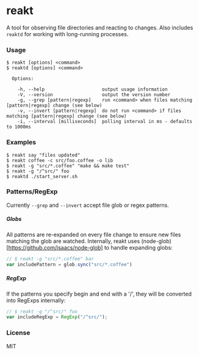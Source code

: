 # reakt

A tool for observing file directories and reacting to changes. Also includes `reaktd` for working with long-running processes.

### Usage

```
$ reakt [options] <command>
$ reaktd [options] <command>

  Options:

    -h, --help                     output usage information
    -V, --version                  output the version number
    -g, --grep [pattern|regexp]    run <command> when files matching [pattern|regexp] change (see below)
    -v, --invert [pattern|regexp]  do not run <command> if files matching [pattern|regexp] change (see below)
    -i, --interval [milliseconds]  polling interval in ms - defaults to 1000ms
```

### Examples
```
$ reakt say "files updated"
$ reakt coffee -c src/foo.coffee -o lib
$ reakt -g "src/*.coffee" "make && make test"
$ reakt -g "/^src/" foo
$ reaktd ./start_server.sh
```

### Patterns/RegExp

Currently `--grep` and `--invert` accept file glob or regex patterns.

##### Globs

All patterns are re-expanded on every file change to ensure new files matching the glob are watched. Internally, reakt uses (node-glob)[https://github.com/isaacs/node-glob] to handle expanding globs:

```javascript
// $ reakt -g "src/*.coffee" bar
var includePattern = glob.sync("src/*.coffee")
```

##### RegExp

If the patterns you specify begin and end with a '/', they will be converted into RegExps internally:

```javascript
// $ reakt -g "/^src/" foo
var includeRegExp = RegExp("/^src/");
```

### License

MIT
